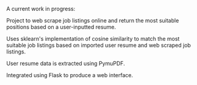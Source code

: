 A current work in progress:

Project to web scrape job listings online and return the most suitable positions based on a user-inputted resume.

Uses sklearn's implementation of cosine similarity to match the most suitable job listings based on imported user resume and web scraped job listings.

User resume data is extracted using PymuPDF.

Integrated using Flask to produce a web interface.
